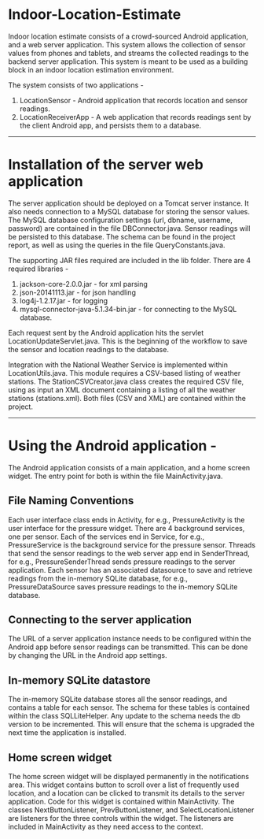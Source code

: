 # Indoor-Location-Estimate
Indoor location estimate consists of a crowd-sourced Android application, and a web server application. 
This system allows the collection of sensor values from phones and tablets, and streams the collected readings to the backend server application. This system is meant to be used as a building block in an indoor location estimation environment. 

The system consists of two applications - 
1. LocationSensor - Android application that records location and sensor readings.
2. LocationReceiverApp - A web application that records readings sent by the client Android app, and persists them to a database.

-----------------------------------------------------------------------------------------------------------------------------
# Installation of the server web application

The server application should be deployed on a Tomcat server instance. It also needs connection to a MySQL database for storing the sensor values. The MySQL database configuration settings (url, dbname, username, password) are contained in the file DBConnector.java. Sensor readings will be persisted to this database. The schema can be found in the project report, as well as using the queries in the file QueryConstants.java.

The supporting JAR files required are included in the lib folder. There are 4 required libraries - 
1. jackson-core-2.0.0.jar - for xml parsing
2. json-20141113.jar - for json handling
3. log4j-1.2.17.jar - for logging
4. mysql-connector-java-5.1.34-bin.jar - for connecting to the MySQL database.

Each request sent by the Android application hits the servlet LocationUpdateServlet.java. This is the beginning of the workflow to save the sensor and location readings to the database. 

Integration with the National Weather Service is implemented within LocationUtils.java. This module requires a CSV-based listing of weather stations. The StationCSVCreator.java class creates the required CSV file, using as input an XML document containing a listing of all the weather stations (stations.xml). Both files (CSV and XML) are contained within the project.

-----------------------------------------------------------------------------------------------------------------------------
# Using the Android application - 
The Android application consists of a main application, and a home screen widget. The entry point for both is within the file MainActivity.java. 

## File Naming Conventions
Each user interface class ends in Activity, for e.g., PressureActivity is the user interface for the pressure widget. There are 4 background services, one per sensor. Each of the services end in Service, for e.g., PressureService is the background service for the pressure sensor. Threads that send the sensor readings to the web server app end in SenderThread, for e.g., PressureSenderThread sends pressure readings to the server application. Each sensor has an associated datasource to save and retrieve readings from the in-memory SQLite database, for e.g., PressureDataSource saves pressure readings to the in-memory SQLite database.

## Connecting to the server application
The URL of a server application instance needs to be configured within the Android app before sensor readings can be transmitted. This can be done by changing the URL in the Android app settings.

## In-memory SQLite datastore
The in-memory SQLite database stores all the sensor readings, and contains a table for each sensor. The schema for these tables is contained within the class SQLLiteHelper. Any update to the schema needs the db version to be incremented. This will ensure that the schema is upgraded the next time the application is installed.

## Home screen widget
The home screen widget will be displayed permanently in the notifications area. This widget contains button to scroll over a list of frequently used location, and a location can be clicked to transmit its details to the server application. Code for this widget is contained within MainActivity. The classes NextButtonListener, PrevButtonListener, and SelectLocationListener are listeners for the three controls within the widget. The listeners are included in MainActivity as they need access to the context.





